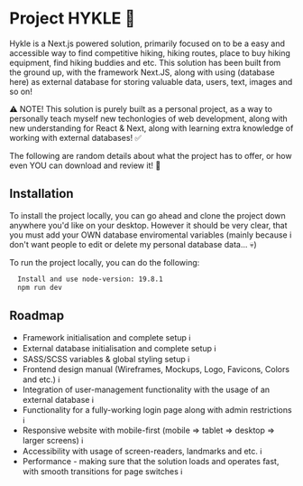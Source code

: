 # Project HYKLE 🌲

Hykle is a Next.js powered solution, primarily focused on to be a easy and accessible way to find competitive hiking, hiking routes, place to buy hiking equipment, find hiking buddies and etc.
This solution has been built from the ground up, with the framework Next.JS, along with using (database here) as external database for storing valuable data, users, text, images and so on! 

⚠️ NOTE! This solution is purely built as a personal project, as a way to personally teach myself new techonlogies of web development, along with new understanding for React & Next, along with learning extra knowledge of working with external databases! ✅

The following are random details about what the project has to offer, or how even YOU can download and review it! 🤯

## Installation

To install the project locally, you can go ahead and clone the project down anywhere you'd like on your desktop. However it should be very clear, that you must add your OWN database enviromental variables (mainly because i don't want people to edit or delete my personal database data... 💀)

To run the project locally, you can do the following:
```bash
  Install and use node-version: 19.8.1
  npm run dev
```

## Roadmap

- Framework initialisation and complete setup ℹ️
- External database initialisation and complete setup ℹ️
- SASS/SCSS variables & global styling setup ℹ️
- Frontend design manual (Wireframes, Mockups, Logo, Favicons, Colors and etc.) ℹ️
- Integration of user-management functionality with the usage of an external database ℹ️
- Functionality for a fully-working login page along with admin restrictions ℹ️
- Responsive website with mobile-first (mobile => tablet => desktop => larger screens) ℹ️
- Accessibility with usage of screen-readers, landmarks and etc. ℹ️
- Performance - making sure that the solution loads and operates fast, with smooth transitions for page switches ℹ️
